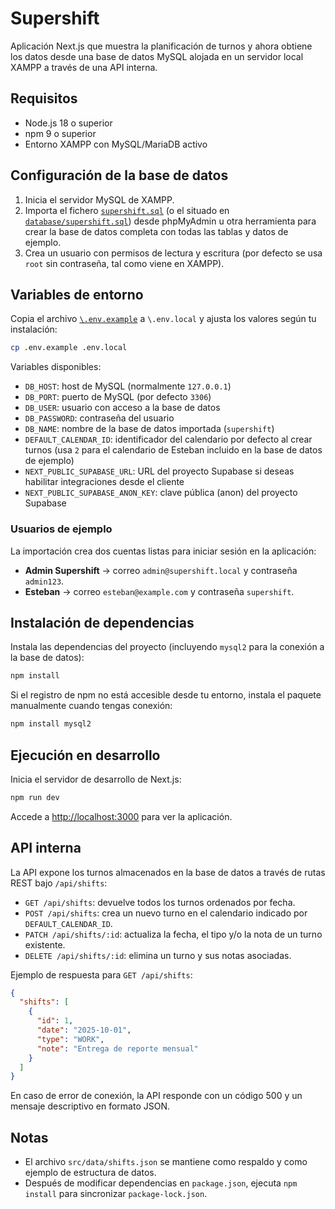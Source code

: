 # Supershift

Aplicación Next.js que muestra la planificación de turnos y ahora obtiene los datos desde una base de datos MySQL alojada en un servidor local XAMPP a través de una API interna.

## Requisitos

- Node.js 18 o superior
- npm 9 o superior
- Entorno XAMPP con MySQL/MariaDB activo

## Configuración de la base de datos

1. Inicia el servidor MySQL de XAMPP.
2. Importa el fichero [`supershift.sql`](./supershift.sql) (o el situado en [`database/supershift.sql`](./database/supershift.sql)) desde phpMyAdmin u otra herramienta para crear la base de datos completa con todas las tablas y datos de ejemplo.
3. Crea un usuario con permisos de lectura y escritura (por defecto se usa `root` sin contraseña, tal como viene en XAMPP).

## Variables de entorno

Copia el archivo [`\.env.example`](./.env.example) a `\.env.local` y ajusta los valores según tu instalación:

```bash
cp .env.example .env.local
```

Variables disponibles:

- `DB_HOST`: host de MySQL (normalmente `127.0.0.1`)
- `DB_PORT`: puerto de MySQL (por defecto `3306`)
- `DB_USER`: usuario con acceso a la base de datos
- `DB_PASSWORD`: contraseña del usuario
- `DB_NAME`: nombre de la base de datos importada (`supershift`)
- `DEFAULT_CALENDAR_ID`: identificador del calendario por defecto al crear turnos (usa `2` para el calendario de Esteban incluido en la base de datos de ejemplo)
- `NEXT_PUBLIC_SUPABASE_URL`: URL del proyecto Supabase si deseas habilitar integraciones desde el cliente
- `NEXT_PUBLIC_SUPABASE_ANON_KEY`: clave pública (anon) del proyecto Supabase

### Usuarios de ejemplo

La importación crea dos cuentas listas para iniciar sesión en la aplicación:

- **Admin Supershift** → correo `admin@supershift.local` y contraseña `admin123`.
- **Esteban** → correo `esteban@example.com` y contraseña `supershift`.

## Instalación de dependencias

Instala las dependencias del proyecto (incluyendo `mysql2` para la conexión a la base de datos):

```bash
npm install
```

Si el registro de npm no está accesible desde tu entorno, instala el paquete manualmente cuando tengas conexión:

```bash
npm install mysql2
```

## Ejecución en desarrollo

Inicia el servidor de desarrollo de Next.js:

```bash
npm run dev
```

Accede a [http://localhost:3000](http://localhost:3000) para ver la aplicación.

## API interna

La API expone los turnos almacenados en la base de datos a través de rutas REST bajo `/api/shifts`:

- `GET /api/shifts`: devuelve todos los turnos ordenados por fecha.
- `POST /api/shifts`: crea un nuevo turno en el calendario indicado por `DEFAULT_CALENDAR_ID`.
- `PATCH /api/shifts/:id`: actualiza la fecha, el tipo y/o la nota de un turno existente.
- `DELETE /api/shifts/:id`: elimina un turno y sus notas asociadas.

Ejemplo de respuesta para `GET /api/shifts`:

```json
{
  "shifts": [
    {
      "id": 1,
      "date": "2025-10-01",
      "type": "WORK",
      "note": "Entrega de reporte mensual"
    }
  ]
}
```

En caso de error de conexión, la API responde con un código 500 y un mensaje descriptivo en formato JSON.

## Notas

- El archivo `src/data/shifts.json` se mantiene como respaldo y como ejemplo de estructura de datos.
- Después de modificar dependencias en `package.json`, ejecuta `npm install` para sincronizar `package-lock.json`.
